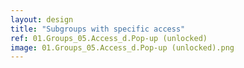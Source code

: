 ```yaml
---
layout: design
title: "Subgroups with specific access"
ref: 01.Groups_05.Access_d.Pop-up (unlocked)
image: 01.Groups_05.Access_d.Pop-up (unlocked).png
---
```

